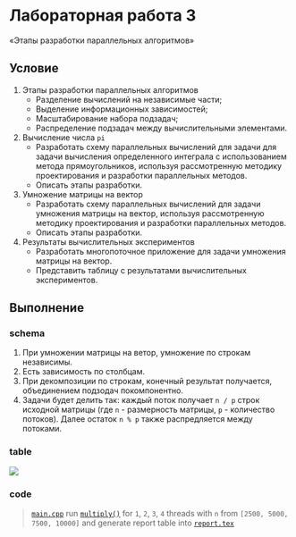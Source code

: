 # Лабораторная работа 3
«Этапы разработки параллельных алгоритмов»

## Условие
1. Этапы разработки параллельных алгоритмов
	* Разделение вычислений на независимые части;
	* Выделение информационных зависимостей;
	* Масштабирование набора подзадач;
	* Распределение подзадач между вычислительными элементами.
2. Вычисление числа `pi`
	* Разработать схему параллельных вычислений для задачи для задачи вычисления определенного интеграла с использованием метода прямоугольников, используя рассмотренную методику проектирования и разработки параллельных методов.
	* Описать этапы разработки.
3. Умножение матрицы на вектор
	* Разработать схему параллельных вычислений для задачи умножения матрицы на вектор, используя рассмотренную методику проектирования и разработки параллельных методов.
	* Описать этапы разработки.
4. Результаты вычислительных экспериментов
	* Разработать многопоточное приложение для задачи умножения матрицы на вектор.
	* Представить таблицу с результатами вычислительных экспериментов.

## Выполнение

### schema
1. При умножении матрицы на ветор, умножение по строкам независимы.
2. Есть зависимость по столбцам.
3. При декомпозиции по строкам, конечный результат получается, объединением подзодач покомпонентно.
4. Задачи будет делить так: каждый поток получает `n / p` строк исходной матрицы (где `n` - размерность матрицы, `p` - количество потоков). Далее остаток `n % p` также распредляется между потоками.

### table
![](http://res.cloudinary.com/dzsjwgjii/image/upload/v1493146866/ps3.png)

### code
> [`main.cpp`](https://github.com/Drapegnik/bsu/blob/master/programming/parallel-systems/lab3/main.cpp) run [`multiply()`](https://github.com/Drapegnik/bsu/blob/master/programming/parallel-systems/lab3/main.cpp#L33) for `1`, `2`, `3`, `4` threads with `n` from `[2500, 5000, 7500, 10000]` and generate report table into [`report.tex`](https://github.com/Drapegnik/bsu/blob/master/programming/parallel-systems/lab3/report.tex)